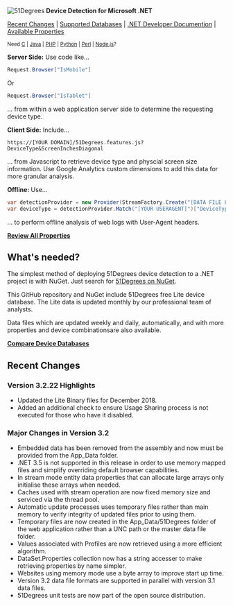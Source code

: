 ![51Degrees](https://51degrees.com/DesktopModules/FiftyOne/Distributor/Logo.ashx?utm_source=github&utm_medium=repository&utm_content=home&utm_campaign=net-open-source "THE Fastest and Most Accurate Device Detection") **Device Detection for Microsoft .NET**

[Recent Changes](#recent-changes "Review Recent Major Changes") | [Supported Databases](https://51degrees.com/compare-data-options?utm_source=github&utm_medium=repository&utm_content=home-menu&utm_campaign=net-open-source "Different device databases which can be used with 51Degrees device detection") | [.NET Developer Documention](https://51degrees.com/support/documentation/net?utm_source=github&utm_medium=repository&utm_content=home-menu&utm_campaign=net-open-source "Full getting started guide and advanced developer documentation") | [Available Properties](https://51degrees.com/resources/property-dictionary?utm_source=github&utm_medium=repository&utm_content=home-menu&utm_campaign=net-open-source "View all available properties and values")

<sup>Need [C](https://github.com/51Degrees/Device-Detection "THE Fastest and most Accurate device detection for C") | [Java](https://github.com/51Degrees/Java-Device-Detection "THE Fastest and most Accurate device detection for Java") | [PHP](https://github.com/51Degrees/Device-Detection) | [Python](https://github.com/51Degrees/Device-Detection "THE Fastest and most Accurate device detection for Python") | [Perl](https://github.com/51Degrees/Device-Detection "THE Fastest and most Accurate device detection for Perl") | [Node.js](https://github.com/51Degrees/Device-Detection "THE Fastest and most Accurate device detection for Node.js")?</sup>

**Server Side:** Use code like...

```cs
Request.Browser["IsMobile"]
```

Or

```cs
Request.Browser["IsTablet"]
```

... from within a web application server side to determine the requesting device type.

**Client Side:** Include...

```
https://[YOUR DOMAIN]/51Degrees.features.js?DeviceType&ScreenInchesDiagonal
```

... from Javascript to retrieve device type and physcial screen size information. Use Google Analytics custom dimensions to add this data for more granular analysis.

**Offline:** Use...

```cs
var detectionProvider = new Provider(StreamFactory.Create("[DATA FILE LOCATION]"));
var deviceType = detectionProvider.Match("[YOUR USERAGENT]")["DeviceType"];
```

... to perform offline analysis of web logs with User-Agent headers.

**[Review All Properties](https://51degrees.com/resources/property-dictionary?utm_source=github&utm_medium=repository&utm_content=home-cta&utm_campaign=net-open-source "View all available properties and values")**

## What's needed?

The simplest method of deploying 51Degrees device detection to a .NET project is with NuGet. Just search for [51Degrees on NuGet](https://www.nuget.org/packages?q=51degrees "51Degrees Packages on NuGet").

This GitHub repository and NuGet include 51Degrees free Lite device database. The Lite data is updated monthly by our professional team of analysts. 

Data files which are updated weekly and daily, automatically, and with more properties and device combinationsare also available.

**[Compare Device Databases](https://51degrees.com/compare-data-options?utm_source=github&utm_medium=repository&utm_content=home-cta&utm_campaign=net-open-source "Compare different data file options for 51Degrees device detection")**

## Recent Changes

### Version 3.2.22 Highlights

* Updated the Lite Binary files for December 2018.
* Added an additional check to ensure Usage Sharing process is not executed for those who have it disabled.

### Major Changes in Version 3.2

* Embedded data has been removed from the assembly and now must be provided from the App_Data folder.
* .NET 3.5 is not supported in this release in order to use memory mapped files and simplify overriding default browser capabilities.
* In stream mode entity data properties that can allocate large arrays only initialise these arrays when needed.
* Caches used with stream operation are now fixed memory size and serviced via the thread pool.
* Automatic update processes uses temporary files rather than main memory to verify integrity of updated files prior to using them.
* Temporary files are now created in the App_Data/51Degrees folder of the web application rather than a UNC path or the master data file folder.
* Values associated with Profiles are now retrieved using a more efficient algorithm.
* DataSet.Properties collection now has a string accesser to make retrieving properties by name simpler.
* Websites using memory mode use a byte array to improve start up time.
* Version 3.2 data file formats are supported in parallel with version 3.1 data files.
* 51Degrees unit tests are now part of the open source distribution.
